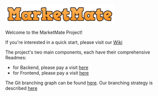 ![Market Mate Logo](docs/logo.png)

Welcome to the MarketMate Project!

If you're interested in a quick start, please visit our [Wiki](https://gitlab.com/seal-uzh/monday-team/monday-e-commerce/-/wikis/home)

The project's two main components, each have their comprehensive Readmes:
- for Backend, please pay a visit [here](Backend/EcommerceBackend/README.md)
- for Frontend, please pay a visit [here](Frontend/README.md)

The Git branching graph can be found [here](https://gitlab.com/seal-uzh/monday-team/monday-e-commerce/-/network/master). Our branching strategy is described [here](https://gitlab.com/seal-uzh/monday-team/monday-e-commerce/-/wikis/Git-Repository-Rules/Branching-Strategy)


